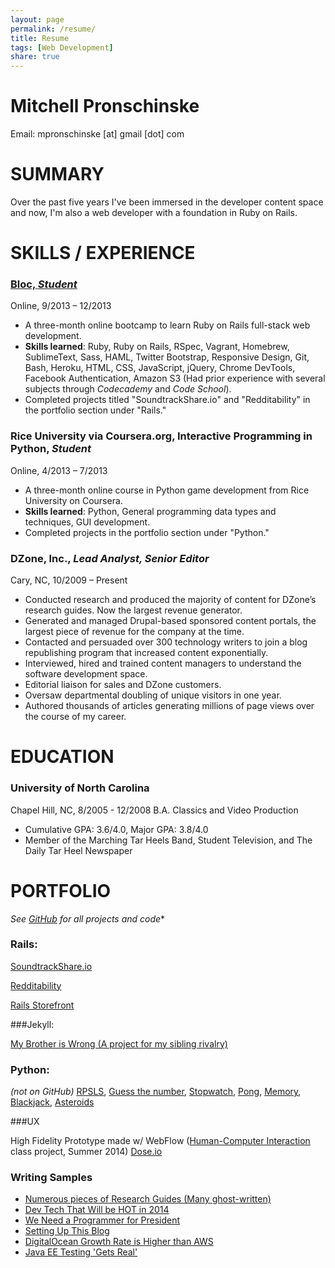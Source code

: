 ```yaml
---
layout: page
permalink: /resume/
title: Resume
tags: [Web Development]
share: true
---
```


# Mitchell Pronschinske 
Email: mpronschinske [at] gmail [dot] com

# SUMMARY

Over the past five years I've been immersed in the developer content space and now, I'm also a web developer with a foundation in Ruby on Rails.  

# SKILLS / EXPERIENCE

### [Bloc, _Student_](https://www.bloc.io/users/mitch-pronschinske)
Online, 9/2013 – 12/2013

- A three-month online bootcamp to learn Ruby on Rails full-stack web development.
- **Skills learned**: Ruby, Ruby on Rails, RSpec, Vagrant, Homebrew, SublimeText, Sass, HAML, Twitter Bootstrap, Responsive Design, Git, Bash, Heroku, HTML, CSS, JavaScript, jQuery, Chrome DevTools, Facebook Authentication, Amazon S3 (Had prior experience with several subjects through *Codecademy* and *Code School*).
- Completed projects titled "SoundtrackShare.io" and "Redditability" in the portfolio section under "Rails."

### Rice University via Coursera.org,  Interactive Programming in Python, *Student*
Online, 4/2013 – 7/2013     

- A three-month online course in Python game development from Rice University on Coursera.
- **Skills learned**: Python, General programming data types and techniques, GUI development.
- Completed projects in the portfolio section under "Python."

### DZone, Inc., *Lead Analyst, Senior Editor*
Cary, NC, 10/2009 – Present

- Conducted research and produced the majority of content for DZone’s research guides. Now the largest revenue generator.
- Generated and managed Drupal-based sponsored content portals, the largest piece of revenue for the company at the time.
- Contacted and persuaded over 300 technology writers to join a blog republishing program that increased content exponentially.
- Interviewed, hired and trained content managers to understand the software development space.
- Editorial liaison for sales and DZone customers.
- Oversaw departmental doubling of unique visitors in one year.
- Authored thousands of articles generating millions of page views over the course of my career.



# EDUCATION

### University of North Carolina
Chapel Hill, NC, 8/2005 - 12/2008
B.A. Classics and Video Production 

- Cumulative GPA: 3.6/4.0, Major GPA: 3.8/4.0 
- Member of the Marching Tar Heels Band, Student Television, and The Daily Tar Heel Newspaper

# PORTFOLIO

*See [GitHub](https://github.com/mpron?tab=repositories) for all projects and code**

### Rails:  

[SoundtrackShare.io](http://www.soundtrackshare.io)

[Redditability](http://redditability.herokuapp.com)

[Rails Storefront](http://ror4storefront.herokuapp.com)

###Jekyll:

[My Brother is Wrong (A project for my sibling rivalry)](http://mpron.github.io/mybrotheriswrong/)

### Python:  

*(not on GitHub)*
[RPSLS][1], [Guess the number][2], [Stopwatch][3], [Pong][4], [Memory][5], [Blackjack][6], [Asteroids][7]


  [1]: http://www.codeskulptor.org/#user10_vyJWLa6JWm_2.py
  [2]: http://www.codeskulptor.org/#user11_glIedd6pfq_35.py
  [3]: http://www.codeskulptor.org/#user12_yZmMLnkGgq_6.py
  [4]: http://www.codeskulptor.org/#user13_4cWnFv9S3o_10.py
  [5]: http://www.codeskulptor.org/#user14_AVMptadUgq_9.py
  [6]: http://www.codeskulptor.org/#user15_UJHfmN9dCz_16.py
  [7]: http://www.codeskulptor.org/#user16_kxUyG6o0Iz_18.py

###UX 

High Fidelity Prototype made w/ WebFlow
([Human-Computer Interaction](https://class.coursera.org/hciucsd-005) class project, Summer 2014)
[Dose.io](http://doseio.webflow.com/)

### Writing Samples

- [Numerous pieces of Research Guides (Many ghost-written)](http://www.dzone.com/page/research)
- [Dev Tech That Will be HOT in 2014](http://java.dzone.com/articles/dev-tech-will-be-hot-2014)
- [We Need a Programmer for President](http://architects.dzone.com/articles/would-you-vote-programmer)
- [Setting Up This Blog](http://mpron.github.io/first-post/)
- [DigitalOcean Growth Rate is Higher than AWS](http://css.dzone.com/articles/digitalocean-growth-rate)
- [Java EE Testing 'Gets Real'](http://java.dzone.com/articles/java-ee-testing-gets-real)
